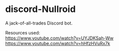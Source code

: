 # discord-Nullroid
A jack-of-all-trades Discord bot.

Resources used: \
https://www.youtube.com/watch?v=UYJDKSah-Ww \
https://www.youtube.com/watch?v=hHfzHVuRx7k
